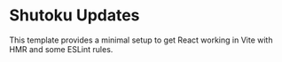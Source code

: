 # Shutoku Updates

This template provides a minimal setup to get React working in Vite with HMR and some ESLint rules.


